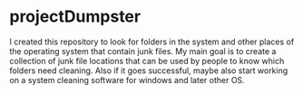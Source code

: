 # projectDumpster
I created this repository to look for folders in the system and other places of the operating system that contain junk files. My main goal is to create a collection of junk file locations that can be used by people to know which folders need cleaning. Also if it goes successful, maybe also start working on a system cleaning software for windows and later other OS.
